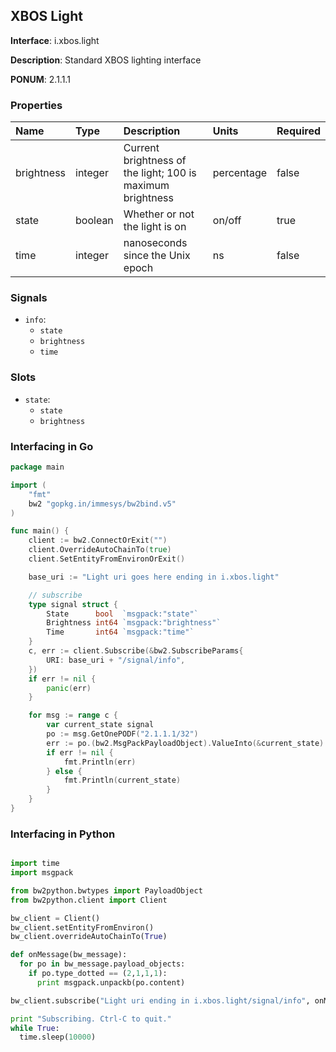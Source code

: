 
## XBOS Light

**Interface**: i.xbos.light

**Description**: Standard XBOS lighting interface

**PONUM**: 2.1.1.1

### Properties

| **Name** | **Type** | **Description** | **Units** | **Required** |
| :------- | :------- | :-------------- | :-------- | :----------- |
| brightness | integer | Current brightness of the light; 100 is maximum brightness | percentage | false |
| state | boolean | Whether or not the light is on | on/off | true |
| time | integer | nanoseconds since the Unix epoch | ns | false |


### Signals
- `info`:
    - `state`
    - `brightness`
    - `time`
    


### Slots
- `state`:
    - `state`
    - `brightness`
    


### Interfacing in Go

```go
package main

import (
	"fmt"
	bw2 "gopkg.in/immesys/bw2bind.v5"
)

func main() {
	client := bw2.ConnectOrExit("")
	client.OverrideAutoChainTo(true)
	client.SetEntityFromEnvironOrExit()

	base_uri := "Light uri goes here ending in i.xbos.light"

	// subscribe
	type signal struct {
		State      bool  `msgpack:"state"`
		Brightness int64 `msgpack:"brightness"`
		Time       int64 `msgpack:"time"`
	}
	c, err := client.Subscribe(&bw2.SubscribeParams{
		URI: base_uri + "/signal/info",
	})
	if err != nil {
		panic(err)
	}

	for msg := range c {
		var current_state signal
		po := msg.GetOnePODF("2.1.1.1/32")
		err := po.(bw2.MsgPackPayloadObject).ValueInto(&current_state)
		if err != nil {
			fmt.Println(err)
		} else {
			fmt.Println(current_state)
		}
	}
}
```
### Interfacing in Python

```python

import time
import msgpack

from bw2python.bwtypes import PayloadObject
from bw2python.client import Client

bw_client = Client()
bw_client.setEntityFromEnviron()
bw_client.overrideAutoChainTo(True)

def onMessage(bw_message):
  for po in bw_message.payload_objects:
    if po.type_dotted == (2,1,1,1):
      print msgpack.unpackb(po.content)

bw_client.subscribe("Light uri ending in i.xbos.light/signal/info", onMessage)

print "Subscribing. Ctrl-C to quit."
while True:
  time.sleep(10000)
```
